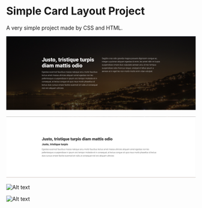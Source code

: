 # Simple Card Layout Project

A very simple project made by CSS and HTML. 

![screenshots](./screenshots/image.png)

![Alt text](./screenshots/image-1.png)

![Alt text](./screenshots/image-2.png)

![Alt text](./screenshots/image-3.png)
